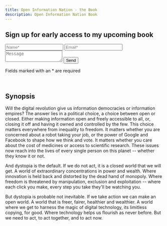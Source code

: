 ```yaml
---
title: Open Information Nation - the Book
description: Open Information Nation Book
---
```


## Sign up for early access to my upcoming book

<form action="https://formspree.io/rufus@rufuspollock.org"
      method="POST">
    <input type="text" name="name" placeholder="Name*" />
    <input type="email" name="_replyto" placeholder="Email*" />
    <textarea  name="message" placeholder="Message"></textarea>
    <input type="submit" value="Send">
</form>

Fields marked with an * are required

<br/>

## Synopsis

Will the digital revolution give us information democracies or information empires? The answer lies in a political choice, a choice between open or closed. Either making information open and freely accessible to all, or, closing it off and having it owned and controlled by the few. This choice matters everywhere from inequality to freedom. It matters whether you are concerned about a robot taking your job, or the power of Google and Facebook to shape how we think and vote. It matters whether you care about the cost of medicines or access to scientific research. These issues now reach into the lives of every single person on this planet -- whether they know it or not.                                     

And dystopia is the default. If we do not act, it is a closed world that we will get. A world of extraordinary concentrations in power and wealth. Where innovation is held back and distorted by the dead hand of monopoly. Where freedom is threatened by manipulation, exclusion and exploitation -- where each click you make, every step you take they'll be watching you.

But dystopia is probable not inevitable. If we take action we can make an open world. A world that is freer, fairer, healthier and wealthier. A world where we get to harness the magic of digital technology, its limitless copying, for good. Where technology helps us flourish as never before. But we need to act, to act together, and to act now.
